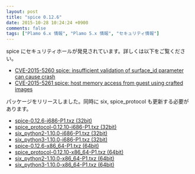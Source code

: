 ```yaml
---
layout: post
title: "spice 0.12.6"
date: 2015-10-28 10:24:24 +0900
comments: false
tags: ["Plamo 6.x 情報", "Plamo 5.x 情報", "セキュリティ情報"]
---
```

spice にセキュリティホールが発見されています。詳しくは以下をご覧ください。

* [CVE-2015-5260 spice: insufficient validation of surface_id parameter can cause crash](https://bugzilla.redhat.com/show_bug.cgi?id=CVE-2015-5260)
* [CVE-2015-5261 spice: host memory access from guest using crafted images](https://bugzilla.redhat.com/show_bug.cgi?id=CVE-2015-5261)

パッケージをリリースしました。同時に six, spice_protocol も更新する必要があります。

* [spice-0.12.6-i686-P1.txz (32bit)](ftp://plamo.linet.gr.jp/pub/Plamo-5.x/x86/contrib/Virtualization/spice-0.12.6-i686-P1.txz)
* [spice_protocol-0.12.10-i686-P1.txz (32bit)](ftp://plamo.linet.gr.jp/pub/Plamo-5.x/x86/contrib/Virtualization/spice_protocol-0.12.10-i686-P1.txz)
* [six_python2-1.10.0-i686-P1.txz (32bit)](ftp://plamo.linet.gr.jp/pub/Plamo-5.x/x86/contrib/Python/six_python2-1.10.0-i686-P1.txz)
* [six_python3-1.10.0-i686-P1.txz (32bit)](ftp://plamo.linet.gr.jp/pub/Plamo-5.x/x86/contrib/Python/six_python3-1.10.0-i686-P1.txz)
* [spice-0.12.6-x86_64-P1.txz (64bit)](ftp://plamo.linet.gr.jp/pub/Plamo-5.x/x86_64/contrib/Virtualization/spice-0.12.6-x86_64-P1.txz)
* [spice_protocol-0.12.10-x86_64-P1.txz (64bit)](ftp://plamo.linet.gr.jp/pub/Plamo-5.x/x86/contrib/Virtualization/spice_protocol-0.12.10-x86_64-P1.txz)
* [six_python2-1.10.0-x86_64-P1.txz (64bit)](ftp://plamo.linet.gr.jp/pub/Plamo-5.x/x86_64/contrib/Python/six_python2-1.10.0-x86_64-P1.txz)
* [six_python3-1.10.0-x86_64-P1.txz (64bit)](ftp://plamo.linet.gr.jp/pub/Plamo-5.x/x86_64/contrib/Python/six_python3-1.10.0-x86_64-P1.txz)
